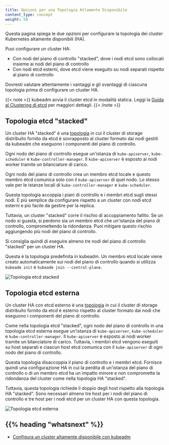 ```yaml
---
title: Opzioni per una Topologia Atlamente Disponibile 
content_type: concept
weight: 50
---
```


<!-- panoramica -->

Questa pagina spiega le due opzioni per configurare la topologia dei cluster Kubernetes altamente disponibili (HA).

Puoi configurare un cluster HA:

- Con nodi del piano di controllo "stacked", dove i nodi etcd sono collocati insieme ai nodi del piano di controllo
- Con nodi etcd esterni, dove etcd viene eseguito su nodi separati rispetto al piano di controllo

Dovresti valutare attentamente i vantaggi e gli svantaggi di ciascuna topologia prima di configurare un cluster HA.

{{< note >}}
kubeadm avvia il cluster etcd in modalità statica. Leggi la
[Guida al Clustering di etcd](https://github.com/etcd-io/etcd/blob/release-3.4/Documentation/op-guide/clustering.md#static)
per maggiori dettagli.
{{< /note >}}

<!-- corpo -->

## Topologia etcd "stacked"

Un cluster HA "stacked" è una [topologia](https://it.wikipedia.org/wiki/Topologia_di_rete) in cui il cluster di storage distribuito fornito da etcd è sovrapposto al cluster formato dai nodi gestiti da kubeadm che eseguono i componenti del piano di controllo.

Ogni nodo del piano di controllo esegue un'istanza di `kube-apiserver`, `kube-scheduler` e `kube-controller-manager`.
Il `kube-apiserver` è esposto ai nodi worker tramite un bilanciatore di carico.

Ogni nodo del piano di controllo crea un membro etcd locale e questo membro etcd comunica solo con il `kube-apiserver` di quel nodo. Lo stesso vale per le istanze locali di `kube-controller-manager` e `kube-scheduler`.

Questa topologia accoppia i piani di controllo e i membri etcd sugli stessi nodi. È più semplice da configurare rispetto a un cluster con nodi etcd esterni e più facile da gestire per la replica.

Tuttavia, un cluster "stacked" corre il rischio di accoppiamento fallito. Se un nodo si guasta, si perdono sia un membro etcd che un'istanza del piano di controllo, compromettendo la ridondanza. Puoi mitigare questo rischio aggiungendo più nodi del piano di controllo.

Si consiglia quindi di eseguire almeno tre nodi del piano di controllo "stacked" per un cluster HA.

Questa è la topologia predefinita in kubeadm. Un membro etcd locale viene creato automaticamente sui nodi del piano di controllo quando si utilizza `kubeadm init` e `kubeadm join --control-plane`.

![Topologia etcd stacked](/images/kubeadm/kubeadm-ha-topology-stacked-etcd.svg)

## Topologia etcd esterna

Un cluster HA con etcd esterno è una [topologia](https://it.wikipedia.org/wiki/Topologia_di_rete) in cui il cluster di storage distribuito fornito da etcd è esterno rispetto al cluster formato dai nodi che eseguono i componenti del piano di controllo.

Come nella topologia etcd "stacked", ogni nodo del piano di controllo in una topologia etcd esterna esegue un'istanza di `kube-apiserver`, `kube-scheduler` e `kube-controller-manager`.
Il `kube-apiserver` è esposto ai nodi worker tramite un bilanciatore di carico. Tuttavia, i membri etcd vengono eseguiti su host separati e ciascun host etcd comunica con il `kube-apiserver` di ogni nodo del piano di controllo.

Questa topologia disaccoppia il piano di controllo e i membri etcd. Fornisce quindi una configurazione HA in cui la perdita di un'istanza del piano di controllo o di un membro etcd ha un impatto minore e non compromette la ridondanza del cluster come nella topologia HA "stacked".

Tuttavia, questa topologia richiede il doppio degli host rispetto alla topologia HA "stacked".
Sono necessari almeno tre host per i nodi del piano di controllo e tre host per i nodi etcd per un cluster HA con questa topologia.

![Topologia etcd esterna](/images/kubeadm/kubeadm-ha-topology-external-etcd.svg)

## {{% heading "whatsnext" %}}

- [Configura un cluster altamente disponibile con kubeadm](/docs/setup/production-environment/tools/kubeadm/high-availability/)
